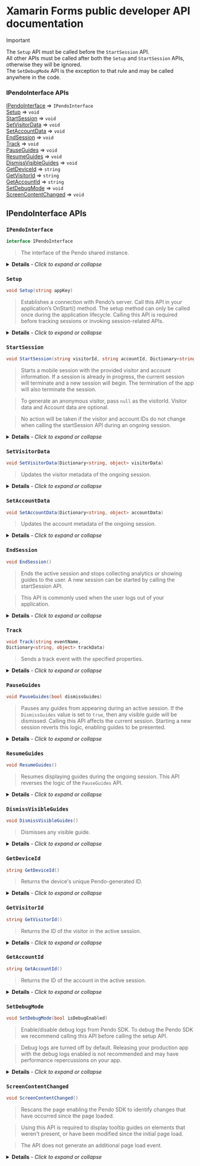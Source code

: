 # Xamarin Forms public developer API documentation

> [!IMPORTANT]
>The `Setup` API must be called before the `StartSession` API. <br> 
> All other APIs must be called after both the `Setup` and `StartSession` APIs, otherwise they will be ignored. <br>
>The `SetDebugMode` API is the exception to that rule and may be called anywhere in the code.

### IPendoInterface APIs
[IPendoInterface](#ipendointerface) ⇒ `IPendoInterface` <br>
[Setup](#setup) ⇒ `void` <br>
[StartSession](#startsession) ⇒ `void` <br>
[SetVisitorData](#setvisitordata) ⇒ `void` <br>
[SetAccountData](#setaccountdata) ⇒ `void` <br>
[EndSession](#endsession) ⇒ `void` <br>
[Track](#track) ⇒ `void` <br>
[PauseGuides](#pauseguides) ⇒ `void`<br>
[ResumeGuides](#resumeguides) ⇒ `void` <br>
[DismissVisibleGuides](#dismissvisibleguides) ⇒ `void` <br>
[GetDeviceId](#getdeviceid) ⇒ `string` <br>
[GetVisitorId](#getvisitorid) ⇒ `string` <br>
[GetAccountId](#getaccountid) ⇒ `string` <br>
[SetDebugMode](#setdebugmode) ⇒ `void`<br>
[ScreenContentChanged](#screencontentchanged) ⇒ `void`<br>

## IPendoInterface APIs

### `IPendoInterface`

```c# 
interface IPendoInterface
```

>The interface of the Pendo shared instance. 

<details>    <summary> <b>Details</b><i> - Click to expand or collapse</i></summary>

<br>

<b>Example:</b>
    
```c#
using PendoSDKXamarin;

namespace ExampleApp
{
    public partial class App : Application
    {
        private static IPendoInterface Pendo = DependencyService.Get<IPendoInterface>();
        
        // the rest of your code

    }
}      
```
</details>

### `Setup`

```c# 
void Setup(string appKey)
```

>Establishes a connection with Pendo’s server. Call this API in your application’s OnStart() method. The setup method can only be called once during the application lifecycle. Calling this API is required before tracking sessions or invoking session-related APIs. 

<details>    <summary> <b>Details</b><i> - Click to expand or collapse</i></summary>

<br>

<b>Class:</b> PendoInterface
<br><b>Kind:</b> class method
<br><b>Returns:</b> void
<br>

| Param  |  Type  | Description                                                              |
|:------:|:------:|:-------------------------------------------------------------------------|
| appKey | string | The App Key is listed in your Pendo Subscription Settings in App Details |

<br>
<b>Example:</b>
    
```c#
Pendo.Setup("your.app.key");  
```
</details>


### `StartSession`

```c# 
void StartSession(string visitorId, string accountId, Dictionary<string, object> visitorData, Dictionary<string, object> accountData)
```

>Starts a mobile session with the provided visitor and account information. If a session is already in progress, the current session will terminate and a new session will begin. The termination of the app will also terminate the session.

>To generate an anonymous visitor, pass `null` as the visitorId. Visitor data and Account data are optional.

> No action will be taken if the visitor and account IDs do not change when calling the startSession API during an ongoing session. 
 
<details>    <summary> <b>Details</b><i> - Click to expand or collapse</i></summary>

<br>

<b>Class:</b> PendoInterface
<br><b>Kind:</b> class method
<br><b>Returns:</b> void
<br>

|    Param    |            Type            | Description                                                    |
|:-----------:|:--------------------------:|:---------------------------------------------------------------|
|  visitorId  |           string           | The session visitor ID. For an anonymous visitor set to `null` |
|  accountId  |           string           | The session account ID                                         |
| visitorData | Dictionary<string, object> | Additional visitor metadata                                    |
| accountData | Dictionary<string, object> | Additional account metadata                                    |

<br>
<b>Example:</b>
    
```c#
var visitorData = new Dictionary<string, object>
{
    { "age", 21 },
    { "country", "USA" }
};

var accountData = new Dictionary<string, object>
{
    { "Tier", 1 },
    { "Size", "Enterprise" }
};

Pendo.StartSession("John Doe", "ACME", visitorData, accountData);
```

</details>

### `SetVisitorData`

```c# 
void SetVisitorData(Dictionary<string, object> visitorData)
```

>Updates the visitor metadata of the ongoing session.
  
<details>    <summary> <b>Details</b><i> - Click to expand or collapse</i></summary>

<br>


<b>Class:</b> PendoInterface
<br><b>Kind:</b> class method
<br><b>Returns:</b> void
<br>

|    Param    |            Type            | Description                        |
|:-----------:|:--------------------------:|:-----------------------------------|
| visitorData | Dictionary<string, object> | The visitor metadata to be updated |

<br>
<b>Example:</b>
    
```c#
var visitorData = new Dictionary<string, object>
{
    { "age", 25 },
    { "country", "UK" },
    { "birthday", "01-01-1990" }
};

Pendo.SetVisitorData(visitorData);
```

</details>

### `SetAccountData`

```c# 
void SetAccountData(Dictionary<string, object> accountData)
```

>Updates the account metadata of the ongoing session.
  
<details>    <summary> <b>Details</b><i> - Click to expand or collapse</i></summary>

<br>


<b>Class:</b> PendoInterface
<br><b>Kind:</b> class method
<br><b>Returns:</b> void
<br>

|    Param    |            Type            | Description                        |
|:-----------:|:--------------------------:|:-----------------------------------|
| accountData | Dictionary<string, object> | The account metadata to be updated |

<br>
<b>Example:</b>
    
```c#
var accountData = new Dictionary<string, object>
{
    { "Tier", 2 },
    { "size", "Mid-Market" },
    { "signing-date", "01-01-2020" }
};

Pendo.SetAccountData(accountData);
```

</details>

### `EndSession`

```c# 
void EndSession()
```

>Ends the active session and stops collecting analytics or showing guides to the user. A new session can be started by calling the startSession API.

>This API is commonly used when the user logs out of your application.


  
<details>    <summary> <b>Details</b><i> - Click to expand or collapse</i></summary>

<br>


<b>Class:</b> PendoInterface
<br><b>Kind:</b> class method
<br><b>Returns:</b> void
<br>
<br>
<b>Example:</b>
    
```c#
Pendo.EndSession(); 
```

</details>

### `Track`

```c#
void Track(string eventName,
Dictionary<string, object> trackData)
```

>Sends a track event with the specified properties.

<details>
<summary> <b>Details</b><i> - Click to expand or collapse</i></summary><br>

<b>Class:</b> PendoInterface
<br><b>Kind:</b> class method
<br><b>Returns:</b> void
<br>

|   Param    |            Type            | Description                                               |
|:----------:|:--------------------------:|:----------------------------------------------------------|
| eventName  |           string           | The track event name                                      |
| properties | Dictionary<string, object> | Additional metadata to be sent as part of the track event |

<br>
<b>Example:</b>

```c#
var trackEventProperties = new Dictionary<string, object>
{
    { "Theme", "Dark Mode" },
};

Pendo.Track("App Opened", trackEventProperties);
```
</details>

### `PauseGuides`

```c# 
void PauseGuides(bool dismissGuides)
```

>Pauses any guides from appearing during an active session. If the `DismissGuides` value is set to `true`, then any visible guide will be dismissed. Calling this API affects the current session. Starting a new session reverts this logic, enabling guides to be presented.

<details>
<summary> <b>Details</b><i> - Click to expand or collapse</i></summary><br>
<b>Class:</b> PendoInterface
<br><b>Kind:</b> class method
<br><b>Returns:</b> void
<br>

|     Param     | Type | Description                                                                                                            |
|:-------------:|:----:|:-----------------------------------------------------------------------------------------------------------------------|
| dismissGuides | bool | Determines whether the displayed guide, if one is visible, is dismissed when pausing the display of the further guides |

<b>Example:</b>

```c#
Pendo.PauseGuides(false);
```
</details>


### `ResumeGuides`

```c# 
void ResumeGuides()
```

>Resumes displaying guides during the ongoing session. This API reverses the logic of the `PauseGuides` API.

<details>
<summary> <b>Details</b><i> - Click to expand or collapse</i></summary><br>
<b>Class:</b> PendoInterface
<br><b>Kind:</b> class method
<br><b>Returns:</b> void
<br>
<br>
<b>Example:</b>

```c#
Pendo.ResumeGuides();
```
</details>

### `DismissVisibleGuides`

```c# 
void DismissVisibleGuides()
```

>Dismisses any visible guide.

<details>
<summary> <b>Details</b><i> - Click to expand or collapse</i></summary><br>
<b>Class:</b> PendoInterface
<br><b>Kind:</b> class method
<br><b>Returns:</b> void
<br>
<br>
<b>Example:</b>

```c#
Pendo.DismissVisibleGuides();
```
</details>

### `GetDeviceId`

```c# 
string GetDeviceId()
```

>Returns the device's unique Pendo-generated ID. 

<details>
<summary> <b>Details</b><i> - Click to expand or collapse</i></summary><br>
<b>Class:</b> PendoInterface
<br><b>Kind:</b> class method
<br><b>Returns:</b> string
<br>
<br>
<b>Example:</b>

```c#
Pendo.GetDeviceId();
```
</details>

### `GetVisitorId`

```c# 
string GetVisitorId()
```

>Returns the ID of the visitor in the active session.

<details>
<summary> <b>Details</b><i> - Click to expand or collapse</i></summary><br>
<b>Class:</b> PendoInterface
<br><b>Kind:</b> class method
<br><b>Returns:</b> string
<br>
<br>
<b>Example:</b>

```c#
Pendo.GetVisitorId();
```
</details>

### `GetAccountId`

```c# 
string GetAccountId()
```

>Returns the ID of the account in the active session.

<details>
<summary> <b>Details</b><i> - Click to expand or collapse</i></summary><br>
<b>Class:</b> PendoInterface
<br><b>Kind:</b> class method
<br><b>Returns:</b> string
<br>
<br>
<b>Example:</b>

```c#
Pendo.GetAccountId();
```
</details>

### `SetDebugMode`

```c# 
void SetDebugMode(bool isDebugEnabled)
```

>Enable/disable debug logs from Pendo SDK. To debug the Pendo SDK we recommend calling this API before calling the setup API.

>Debug logs are turned off by default. Releasing your production app with the debug logs enabled is not recommended and may have performance repercussions on your app.

<details>    <summary> <b>Details</b><i> - Click to expand or collapse</i></summary>

<br>

<b>Class:</b> PendoInterface
<br><b>Kind:</b> class method
<br><b>Returns:</b> void
<br>

|     Param      | Type | Description                                            |
|:--------------:|:----:|:-------------------------------------------------------|
| isDebugEnabled | bool | Set to `true` to enable debug logs, `false` to disable |

<br>
<b>Example:</b>

```c#
Pendo.SetDebugMode(true);
Pendo.Setup("your.app.key");
```
</details>

### `ScreenContentChanged`

```c# 
void ScreenContentChanged()
```

>Rescans the page enabling the Pendo SDK to identify changes that have occurred since the page loaded.

>Using this API is required to display tooltip guides on elements that weren't present, or have been modified since the initial page load.

>The API does not generate an additional page load event.

<details>
<summary> <b>Details</b><i> - Click to expand or collapse</i></summary><br>
<b>Class:</b> PendoInterface
<br><b>Kind:</b> class method
<br><b>Returns:</b> void
<br>
<br>
<b>Example:</b>

```c#
Pendo.ScreenContentChanged();
```
</details>
